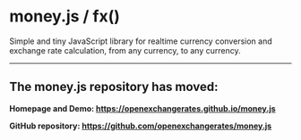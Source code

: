 # money.js / fx() 

Simple and tiny JavaScript library for realtime currency conversion and exchange rate calculation, from any currency, to any currency.

---

## The money.js repository has moved:

**Homepage and Demo: https://openexchangerates.github.io/money.js**

**GitHub repository: https://github.com/openexchangerates/money.js**
